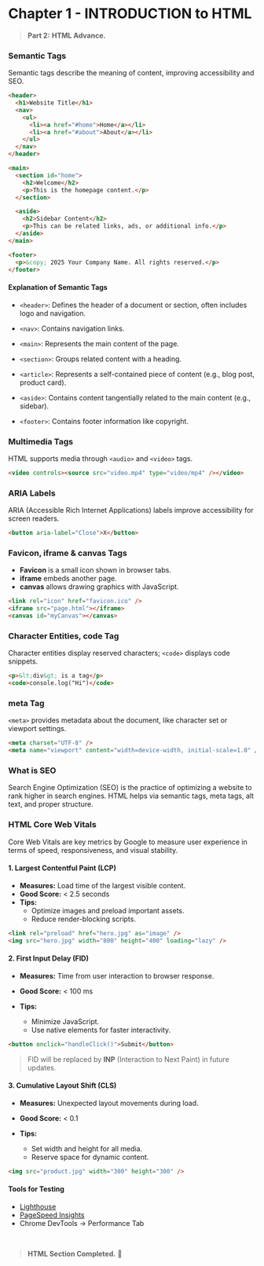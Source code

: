 # Chapter 1 - INTRODUCTION to HTML

> **Part 2:** **HTML Advance.**

### Semantic Tags

Semantic tags describe the meaning of content, improving accessibility and SEO.

```html
<header>
  <h1>Website Title</h1>
  <nav>
    <ul>
      <li><a href="#home">Home</a></li>
      <li><a href="#about">About</a></li>
    </ul>
  </nav>
</header>

<main>
  <section id="home">
    <h2>Welcome</h2>
    <p>This is the homepage content.</p>
  </section>

  <aside>
    <h2>Sidebar Content</h2>
    <p>This can be related links, ads, or additional info.</p>
  </aside>
</main>

<footer>
  <p>&copy; 2025 Your Company Name. All rights reserved.</p>
</footer>
```

#### Explanation of Semantic Tags

- `<header>`: Defines the header of a document or section, often includes logo and navigation.

- `<nav>`: Contains navigation links.

- `<main>`: Represents the main content of the page.

- `<section>`: Groups related content with a heading.

- `<article>`: Represents a self-contained piece of content (e.g., blog post, product card).

- `<aside>`: Contains content tangentially related to the main content (e.g., sidebar).

- `<footer>`: Contains footer information like copyright.

### Multimedia Tags

HTML supports media through `<audio>` and `<video>` tags.

```html
<video controls><source src="video.mp4" type="video/mp4" /></video>
```

### ARIA Labels

ARIA (Accessible Rich Internet Applications) labels improve accessibility for screen readers.

```html
<button aria-label="Close">X</button>
```

### Favicon, iframe & canvas Tags

- **Favicon** is a small icon shown in browser tabs.
- **iframe** embeds another page.
- **canvas** allows drawing graphics with JavaScript.

```html
<link rel="icon" href="favicon.ico" />
<iframe src="page.html"></iframe>
<canvas id="myCanvas"></canvas>
```

### Character Entities, code Tag

Character entities display reserved characters; `<code>` displays code snippets.

```html
<p>&lt;div&gt; is a tag</p>
<code>console.log("Hi")</code>
```

### meta Tag

`<meta>` provides metadata about the document, like character set or viewport settings.

```html
<meta charset="UTF-8" />
<meta name="viewport" content="width=device-width, initial-scale=1.0" />
```

### What is SEO

Search Engine Optimization (SEO) is the practice of optimizing a website to rank higher in search engines. HTML helps via semantic tags, meta tags, alt text, and proper structure.

### HTML Core Web Vitals

Core Web Vitals are key metrics by Google to measure user experience in terms of speed, responsiveness, and visual stability.

#### 1. Largest Contentful Paint (LCP)

- **Measures:** Load time of the largest visible content.
- **Good Score:** < 2.5 seconds
- **Tips:**
  - Optimize images and preload important assets.
  - Reduce render-blocking scripts.

```html
<link rel="preload" href="hero.jpg" as="image" />
<img src="hero.jpg" width="800" height="400" loading="lazy" />
```

#### 2. First Input Delay (FID)

- **Measures:** Time from user interaction to browser response.
- **Good Score:** < 100 ms
- **Tips:**

  - Minimize JavaScript.
  - Use native elements for faster interactivity.

```html
<button onclick="handleClick()">Submit</button>
```

> FID will be replaced by **INP** (Interaction to Next Paint) in future updates.

#### 3. Cumulative Layout Shift (CLS)

- **Measures:** Unexpected layout movements during load.
- **Good Score:** < 0.1
- **Tips:**

  - Set width and height for all media.
  - Reserve space for dynamic content.

```html
<img src="product.jpg" width="300" height="300" />
```

#### Tools for Testing

- [Lighthouse](https://developers.google.com/web/tools/lighthouse)
- [PageSpeed Insights](https://pagespeed.web.dev/)
- Chrome DevTools → Performance Tab

<br>

> **HTML Section Completed.** 🚀
